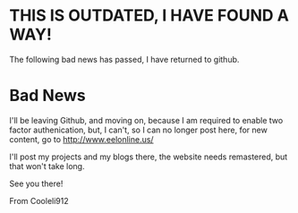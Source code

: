 # THIS IS OUTDATED, I HAVE FOUND A WAY!
The following bad news has passed, I have returned to github.


# Bad News

I'll be leaving Github, and moving on, because I am required to enable two factor authenication, but, I can't, so I can no longer post here, for new content, go to http://www.eelonline.us/

I'll post my projects and my blogs there, the website needs remastered, but that won't take long.

See you there!



From Cooleli912
